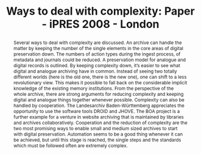 ---
abstract: Several ways to deal with complexity are discussed. An archive can handle
  the matter by keeping the number of the single elements in the core areas of digital
  preservation down. The numbers of action types during the ingest process, of metadata
  and journals could be reduced. A preservation model for analogue and digital records
  is outlined. By keeping complexity down, it’s easier to see what digital and analogue
  archiving have in common. Instead of seeing two totally different worlds (here is
  the old one, there is the new one), one can shift to a less revolutionary view.
  This makes it possible to fall back on the considerable implicit knowledge of the
  existing memory institutions. From the perspective of the whole archive, there are
  strong arguments for reducing complexity and keeping digital and analogue things
  together whenever possible. Complexity can also be handled by cooperation. The Landesarchiv
  Baden-Württemberg appreciates the opportunity to use the software tools DROID and
  JHOVE. The BOA project is a further example for a venture in website archiving that
  is maintained by libraries and archives collaboratively. Cooperation and the reduction
  of complexity are the two most promising ways to enable small and medium sized archives
  to start with digital preservation. Automation seems to be a good thing whenever
  it can be achieved, but until this stage is reached, the single steps and the standards
  which must be followed often are extremely complex.
creators:
- Keitel, Christian
date: null
document_url: https://services.phaidra.univie.ac.at/api/object/o:294182/download
grand_parent: iPRES
institutions: []
keywords:
- london
landing_page_url: https://phaidra.univie.ac.at/o:294182
language: eng
layout: publication
license: CC BY-SA 3.0 AT
notes_url: null
parent: iPRES 2008
presentation_url: null
size: 87414
source_name: iPRES
title: 'Ways to deal with complexity: Paper - iPRES 2008 - London'
type: paper
year: 2008
---